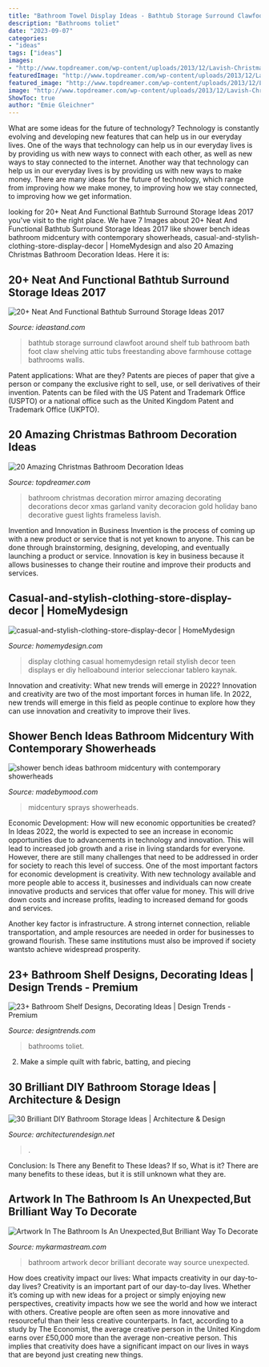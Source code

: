 ```yaml
---
title: "Bathroom Towel Display Ideas - Bathtub Storage Surround Clawfoot Around Shelf Tub Bathroom Bath Foot Claw Shelving Attic Tubs Freestanding Above Farmhouse Cottage Bathrooms Walls"
description: "Bathrooms toliet"
date: "2023-09-07"
categories:
- "ideas"
tags: ["ideas"]
images:
- "http://www.topdreamer.com/wp-content/uploads/2013/12/Lavish-Christmas-Bathroom-Decorations-with-Decorative-Xmas-Ornaments-like-Red-Poinsettia-Red-Baubles-Gold-Bow-Ribbon-and-LED-Lighted-Garland-for-Small-Frameless-Vanity-Mirror-634x845.jpg"
featuredImage: "http://www.topdreamer.com/wp-content/uploads/2013/12/Lavish-Christmas-Bathroom-Decorations-with-Decorative-Xmas-Ornaments-like-Red-Poinsettia-Red-Baubles-Gold-Bow-Ribbon-and-LED-Lighted-Garland-for-Small-Frameless-Vanity-Mirror-634x845.jpg"
featured_image: "http://www.topdreamer.com/wp-content/uploads/2013/12/Lavish-Christmas-Bathroom-Decorations-with-Decorative-Xmas-Ornaments-like-Red-Poinsettia-Red-Baubles-Gold-Bow-Ribbon-and-LED-Lighted-Garland-for-Small-Frameless-Vanity-Mirror-634x845.jpg"
image: "http://www.topdreamer.com/wp-content/uploads/2013/12/Lavish-Christmas-Bathroom-Decorations-with-Decorative-Xmas-Ornaments-like-Red-Poinsettia-Red-Baubles-Gold-Bow-Ribbon-and-LED-Lighted-Garland-for-Small-Frameless-Vanity-Mirror-634x845.jpg"
ShowToc: true
author: "Emie Gleichner"
---
```



What are some ideas for the future of technology?
Technology is constantly evolving and developing new features that can help us in our everyday lives. One of the ways that technology can help us in our everyday lives is by providing us with new ways to connect with each other, as well as new ways to stay connected to the internet. Another way that technology can help us in our everyday lives is by providing us with new ways to make money. There are many ideas for the future of technology, which range from improving how we make money, to improving how we stay connected, to improving how we get information.

	

		
looking for 20+ Neat And Functional Bathtub Surround Storage Ideas 2017 you've visit to the right place. We have 7 Images about 20+ Neat And Functional Bathtub Surround Storage Ideas 2017 like shower bench ideas bathroom midcentury with contemporary showerheads, casual-and-stylish-clothing-store-display-decor | HomeMydesign and also 20 Amazing Christmas Bathroom Decoration Ideas. Here it is:
		
    
## 20+ Neat And Functional Bathtub Surround Storage Ideas 2017

<img loading=lazy src="http://ideastand.com/wp-content/uploads/2016/05/bathtub-surround-storage/16-bathtub-surround-storage-ideas.jpg" onerror="this.onerror=null;this.src='https://tse2.mm.bing.net/th?id=OIP.S9DnXU3D1vtJjFOO5WiEoQHaLH&amp;pid=15.1';" alt="20+ Neat And Functional Bathtub Surround Storage Ideas 2017">

_Source: ideastand.com_

>bathtub storage surround clawfoot around shelf tub bathroom bath foot claw shelving attic tubs freestanding above farmhouse cottage bathrooms walls. 

	

Patent applications: What are they?
Patents are pieces of paper that give a person or company the exclusive right to sell, use, or sell derivatives of their invention. Patents can be filed with the US Patent and Trademark Office (USPTO) or a national office such as the United Kingdom Patent and Trademark Office (UKPTO).

    
## 20 Amazing Christmas Bathroom Decoration Ideas

<img loading=lazy src="http://www.topdreamer.com/wp-content/uploads/2013/12/Lavish-Christmas-Bathroom-Decorations-with-Decorative-Xmas-Ornaments-like-Red-Poinsettia-Red-Baubles-Gold-Bow-Ribbon-and-LED-Lighted-Garland-for-Small-Frameless-Vanity-Mirror-634x845.jpg" onerror="this.onerror=null;this.src='https://tse4.mm.bing.net/th?id=OIP.uT3i5j4FCD8unksmSLwslgHaJ3&amp;pid=15.1';" alt="20 Amazing Christmas Bathroom Decoration Ideas">

_Source: topdreamer.com_

>bathroom christmas decoration mirror amazing decorating decorations decor xmas garland vanity decoracion gold holiday bano decorative guest lights frameless lavish. 

	

Invention and Innovation in Business
Invention is the process of coming up with a new product or service that is not yet known to anyone. This can be done through brainstorming, designing, developing, and eventually launching a product or service. Innovation is key in business because it allows businesses to change their routine and improve their products and services.

    
## Casual-and-stylish-clothing-store-display-decor | HomeMydesign

<img loading=lazy src="https://homemydesign.com/wp-content/uploads/2019/03/casual-and-stylish-clothing-store-display-decor.jpg" onerror="this.onerror=null;this.src='https://tse4.mm.bing.net/th?id=OIP.QGwc3pxSMTefEQRCgOhzcAHaLG&amp;pid=15.1';" alt="casual-and-stylish-clothing-store-display-decor | HomeMydesign">

_Source: homemydesign.com_

>display clothing casual homemydesign retail stylish decor teen displays er diy helloabound interior seleccionar tablero kaynak. 

	

Innovation and creativity: What new trends will emerge in 2022?
Innovation and creativity are two of the most important forces in human life. In 2022, new trends will emerge in this field as people continue to explore how they can use innovation and creativity to improve their lives.

    
## Shower Bench Ideas Bathroom Midcentury With Contemporary Showerheads

<img loading=lazy src="https://madebymood.com/wp-content/uploads/2017/05/shower-bench-ideas-bathroom-midcentury-with-roof-top-mounted-towel-bars.jpg" onerror="this.onerror=null;this.src='https://tse3.mm.bing.net/th?id=OIP.Ful8fV-S5RgPrTaiUUtr5wHaLG&amp;pid=15.1';" alt="shower bench ideas bathroom midcentury with contemporary showerheads">

_Source: madebymood.com_

>midcentury sprays showerheads. 

	

Economic Development: How will new economic opportunities be created?
In Ideas 2022, the world is expected to see an increase in economic opportunities due to advancements in technology and innovation. This will lead to increased job growth and a rise in living standards for everyone. However, there are still many challenges that need to be addressed in order for society to reach this level of success. 
One of the most important factors for economic development is creativity. With new technology available and more people able to access it, businesses and individuals can now create innovative products and services that offer value for money. This will drive down costs and increase profits, leading to increased demand for goods and services.

Another key factor is infrastructure. A strong internet connection, reliable transportation, and ample resources are needed in order for businesses to growand flourish. These same institutions must also be improved if society wantsto achieve widespread prosperity.

    
## 23+ Bathroom Shelf Designs, Decorating Ideas | Design Trends - Premium

<img loading=lazy src="https://images.designtrends.com/wp-content/uploads/2016/02/08050534/Contemporary-bathroom-with-elegant-shelves.jpg" onerror="this.onerror=null;this.src='https://tse1.mm.bing.net/th?id=OIP.UaQz1jXDuhOZBOu_2YQStAHaLH&amp;pid=15.1';" alt="23+ Bathroom Shelf Designs, Decorating Ideas | Design Trends - Premium">

_Source: designtrends.com_

>bathrooms toliet. 

	

2. Make a simple quilt with fabric, batting, and piecing

    
## 30 Brilliant DIY Bathroom Storage Ideas | Architecture &amp; Design

<img loading=lazy src="https://cdn.architecturendesign.net/wp-content/uploads/2014/08/diy-bathroom-storage-ideas-7.jpg" onerror="this.onerror=null;this.src='https://tse1.mm.bing.net/th?id=OIP.SWMV8u34vxFvanTNIgEJhQHaNK&amp;pid=15.1';" alt="30 Brilliant DIY Bathroom Storage Ideas | Architecture &amp; Design">

_Source: architecturendesign.net_

>. 

	

Conclusion: Is There any Benefit to These Ideas? If so, What is it?
There are many benefits to these ideas, but it is still unknown what they are.

    
## Artwork In The Bathroom Is An Unexpected,But Brilliant Way To Decorate

<img loading=lazy src="https://mykarmastream.com/wp-content/uploads/2018/01/bathroom-artwork-decor-.jpg" onerror="this.onerror=null;this.src='https://tse4.mm.bing.net/th?id=OIP.MCt_zRrozAvdbWi_VKR7OwHaLI&amp;pid=15.1';" alt="Artwork In The Bathroom Is An Unexpected,But Brilliant Way To Decorate">

_Source: mykarmastream.com_

>bathroom artwork decor brilliant decorate way source unexpected. 

	

How does creativity impact our lives: What impacts creativity in our day-to-day lives?
Creativity is an important part of our day-to-day lives. Whether it’s coming up with new ideas for a project or simply enjoying new perspectives, creativity impacts how we see the world and how we interact with others. Creative people are often seen as more innovative and resourceful than their less creative counterparts. In fact, according to a study by The Economist, the average creative person in the United Kingdom earns over £50,000 more than the average non-creative person. This implies that creativity does have a significant impact on our lives in ways that are beyond just creating new things.

